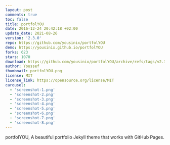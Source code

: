 ```yaml
---
layout: post
comments: true
toc: false
title: portfolYOU
date: 2016-12-24 20:42:18 +02:00
update_date: 2021-08-26
version: '2.3.0'
repo: https://github.com/yousinix/portfolYOU
demo: https://yousinix.github.io/portfolYOU
forks: 623
stars: 1070
download: https://github.com/yousinix/portfolYOU/archive/refs/tags/v2.3.0.zip
author: Youssef
thumbnail: portfolYOU.png
license: MIT
license_link: https://opensource.org/license/MIT
carousel:
  - 'screenshot-1.png'
  - 'screenshot-2.png'
  - 'screenshot-3.png'
  - 'screenshot-4.png'
  - 'screenshot-5.png'
  - 'screenshot-6.png'
  - 'screenshot-7.png'
  - 'screenshot-8.png'
---
```


portfolYOU, A beautiful portfolio Jekyll theme that works with GitHub Pages.
